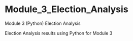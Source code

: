 # Module_3_Election_Analysis
Module 3 (Python) Election Analysis

Election Analysis results using Python for Module 3
